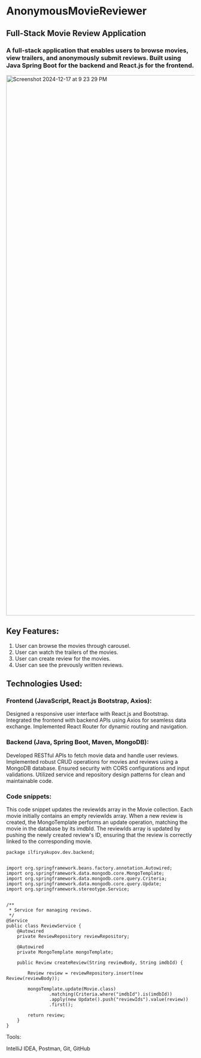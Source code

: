 # AnonymousMovieReviewer
## Full-Stack Movie Review Application
### A full-stack application that enables users to browse movies, view trailers, and anonymously submit reviews. Built using Java Spring Boot for the backend and React.js for the frontend.

<img width="1440" alt="Screenshot 2024-12-17 at 9 23 29 PM" src="https://github.com/user-attachments/assets/39ee6f75-4683-4c33-989b-d76d78b4fda7" />


## Key Features:
1) User can browse the movies through carousel.
2) User can watch the trailers of the movies.
3) User can create review for the movies.
4) User can see the prevously written reviews.


## Technologies Used:
### Frontend (JavaScript, React.js Bootstrap, Axios):
Designed a responsive user interface with React.js and Bootstrap.
Integrated the frontend with backend APIs using Axios for seamless data exchange.
Implemented React Router for dynamic routing and navigation.

### Backend (Java, Spring Boot, Maven, MongoDB):
Developed RESTful APIs to fetch movie data and handle user reviews.
Implemented robust CRUD operations for movies and reviews using a MongoDB database.
Ensured security with CORS configurations and input validations.
Utilized service and repository design patterns for clean and maintainable code.

### Code snippets:
This code snippet updates the reviewIds array in the Movie collection. Each movie initially contains an empty reviewIds array. When a new review is created, the MongoTemplate performs an update operation, matching the movie in the database by its imdbId. The reviewIds array is updated by pushing the newly created review's ID, ensuring that the review is correctly linked to the corresponding movie.
```
package ilfiryakupov.dev.backend;


import org.springframework.beans.factory.annotation.Autowired;
import org.springframework.data.mongodb.core.MongoTemplate;
import org.springframework.data.mongodb.core.query.Criteria;
import org.springframework.data.mongodb.core.query.Update;
import org.springframework.stereotype.Service;


/**
 * Service for managing reviews.
 */
@Service
public class ReviewService {
    @Autowired
    private ReviewRepository reviewRepository;

    @Autowired
    private MongoTemplate mongoTemplate;

    public Review createReview(String reviewBody, String imdbId) {

        Review review = reviewRepository.insert(new Review(reviewBody));

        mongoTemplate.update(Movie.class)
                .matching(Criteria.where("imdbId").is(imdbId))
                .apply(new Update().push("reviewIds").value(review))
                .first();

        return review;
    }
}

```

Tools:

IntelliJ IDEA,
Postman,
Git,
GitHub

